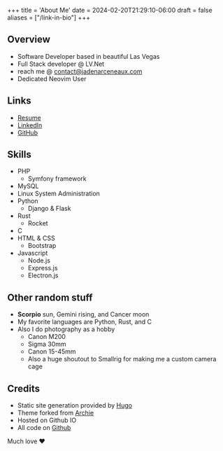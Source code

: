 +++
title = 'About Me'
date = 2024-02-20T21:29:10-06:00
draft = false
aliases = ["/link-in-bio"]
+++
## Overview
- Software Developer based in beautiful Las Vegas
- Full Stack developer @ LV.Net
- reach me @ contact@jadenarceneaux.com
- Dedicated Neovim User

## Links
- [Resume](/Resume.pdf)
- [LinkedIn](https://www.linkedin.com/in/jaden-arceneaux/)
- [GitHub](https://github.com/jadens-arc)

## Skills
- PHP 
  - Symfony framework
- MySQL
- Linux System Administration
- Python
  - Django & Flask
- Rust
  - Rocket
- C
- HTML & CSS
  - Bootstrap
- Javascript
  - Node.js
  - Express.js
  - Electron.js


## Other random stuff
- **Scorpio** sun, Gemini rising, and Cancer moon
- My favorite languages are Python, Rust, and C
- Also I do photography as a hobby
  - Canon M200
  - Sigma 30mm
  - Canon 15-45mm
  - Also a huge shoutout to Smallrig for making me a custom camera cage

## Credits
- Static site generation provided by [Hugo](https://gohugo.io)
- Theme forked from [Archie](https://github.com/authul/archie)
- Hosted on Github IO
- All code on [Github](https://github.com/jadens-arc/jadens-arc.github.io)

Much love ❤️